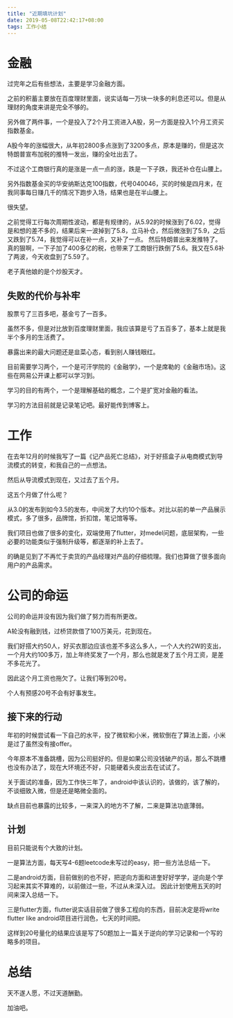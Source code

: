 ```yaml
---
title: "近期填坑计划"
date: 2019-05-08T22:42:17+08:00
tags: 工作小结
---
```


# 金融

过完年之后有些想法，主要是学习金融方面。

之前的积蓄主要放在百度理财里面，说实话每一万块一块多的利息还可以。但是从理财的角度来讲是完全不够的。

另外做了两件事，一个是投入了2个月工资进入A股，另一方面是投入1个月工资买指数基金。

A股今年的涨幅很大，从年初2800多点涨到了3200多点，原本是赚的，但是这次特朗普宣布加税的推特一发出，赚的全吐出去了。

不过这个工商银行真的是涨是一点一点的涨，跌是一下子跌，我还补仓在山腰上。

另外指数基金买的华安纳斯达克100指数，代号040046，买的时候是四月末，在我同事每日赚几千的情况下跑步入场，结果也是在半山腰上。

很失望。

之前觉得工行每次周期性波动，都是有规律的，从5.92的时候涨到了6.02，觉得是和想的差不多的，结果后来一波掉到了5.8，立马补仓，然后微涨到了5.9，之后又跌到了5.74，我觉得可以在补一点，又补了一点。
然后特朗普出来发推特了。真的狠啊，一下子加了400多亿的税，也带来了工商银行跌倒了5.6。我又在5.6补了两波，今天收盘到了5.59了。

老子真他娘的是个炒股天才。

## 失败的代价与补牢

股票亏了三百多吧，基金亏了一百多。

虽然不多，但是对比放到百度理财里面，我应该算是亏了五百多了，基本上就是我半个多月的生活费了。

暴露出来的最大问题还是韭菜心态，看到别人赚钱眼红。

目前需要学习两个，一个是可汗学院的《金融学》，一个是席勒的《金融市场》。这些在网易公开课上都可以学习到。

学习的目的有两个，一个是理解基础的概念，二个是扩宽对金融的看法。

学习的方法目前就是记录笔记吧。最好能传到博客上。

# 工作

在去年12月的时候我写了一篇《记产品死亡总结》，对于好搭盒子从电商模式到导流模式的转变，和我自己的一点想法。

然后从导流模式到现在，又过去了五个月。

这五个月做了什么呢？

从3.0的发布到如今3.5的发布，中间发了大约10个版本。对比以前的单一产品展示模式，多了很多，品牌馆，折扣馆，笔记馆等等。

我们项目也做了很多的变化，双端使用了flutter，对medel问题，底层架构，一些必要的功能类似于强制升级等，都逐渐的补上去了。

的确是见到了不再忙于卖货的产品经理对产品的仔细梳理。我们也算做了很多面向用户的产品需求。

# 公司的命运

公司的命运并没有因为我们做了努力而有所更改。

A轮没有融到钱，过桥贷款借了100万美元，花到现在。

我们好搭大约50人，好买衣那边应该也差不多这么多人，一个人大约2W的支出，一个月大约100多万，加上年终奖发了一个月，那么也就是发了五个月工资，是差不多花光了。

因此这个月工资也拖欠了。让我们等到20号。

个人有预感20号不会有好事发生。

## 接下来的行动

年初的时候尝试看一下自己的水平，投了微软和小米，微软倒在了算法上面，小米是过了虽然没有接offer。

今年原本不准备跳槽，因为公司挺好的。但是如果公司没钱破产的话，那么不跳槽也没有办法了，现在大环境还不好，只能硬着头皮出去在试试了。

关于面试的准备，因为工作快三年了，android中该认识的，该做的，该了解的，不谈细致入微，但是还是略微全面的。

缺点目前也暴露的比较多，一来深入的地方不了解，二来是算法功底薄弱。

## 计划

目前只能说有个大致的计划。

一是算法方面，每天写4-6题leetcode未写过的easy，把一些方法总结一下。

二是android方面，目前做别的也不好，把逆向方面和进奎好好学学，逆向是个学习起来其实不算难的，以前做过一些，不过从未深入过。
因此计划使用五天的时间来深入总结一下。

三是flutter方面，flutter说实话目前做了很多工程向的东西，目前决定是将write flutter like android项目进行润色，七天的时间把。

这样到20号量化的结果应该是写了50题加上一篇关于逆向的学习记录和一个写的略多的项目。

# 总结

天不遂人愿，不过天道酬勤。

加油吧。